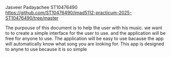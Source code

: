 Jasveer Padayachee 
ST10476490 
https://github.com/ST10476490/imad5112-practicum-2025-ST10476490/tree/master

The purpouse of this document is to help the user with his music. 
we want to to create a simple interface for the user to use. and the application will be free for anyone to use.
The application will be easy to use bacause the app will automatically know what song you are looking for. 
This app is designed to anyne to use because it is so simple 
